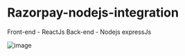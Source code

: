 # Razorpay-nodejs-integration
Front-end - ReactJs 
Back-end - Nodejs expressJs

![image](https://user-images.githubusercontent.com/64318247/207888254-22263ed3-3dee-4dd8-abab-565750545bb9.png)
